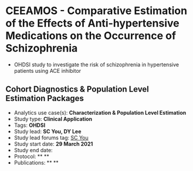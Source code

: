 # CEEAMOS - Comparative Estimation of the Effects of Anti-hypertensive Medications on the Occurrence of Schizophrenia
- OHDSI study to investigate the risk of schizophrenia in hypertensive patients using ACE inhibitor


Cohort Diagnostics & Population Level Estimation Packages
---------

- Analytics use case(s): **Characterization & Population Level Estimation**
- Study type: **Clinical Application**
- Tags: **OHDSI**
- Study lead: **SC You, DY Lee**
- Study lead forums tag: [SC You](https://forums.ohdsi.org/u/scyou/summary)
- Study start date: **29 March 2021**
- Study end date:
- Protocol: ** **
- Publications: ** **

